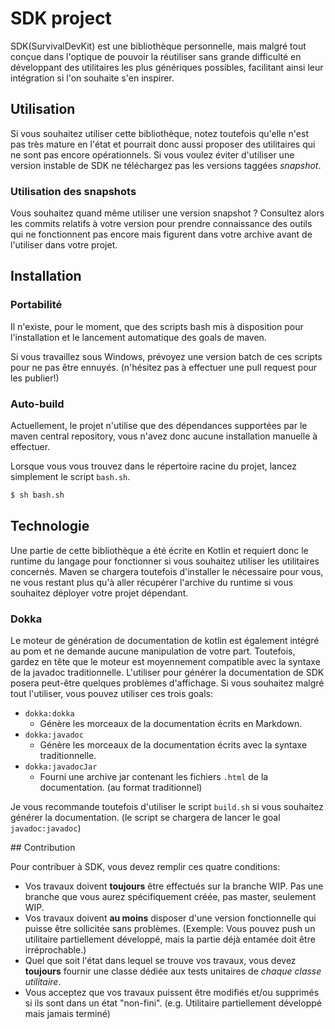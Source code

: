 # SDK project

SDK(SurvivalDevKit) est une bibliothèque personnelle, mais malgré 
tout conçue dans l'optique de pouvoir la réutiliser sans grande difficulté 
en développant des utilitaires les plus génériques possibles, facilitant ainsi 
leur intégration si l'on souhaite s'en inspirer.

## Utilisation

Si vous souhaitez utiliser cette bibliothèque, notez toutefois qu'elle 
n'est pas très mature en l'état et pourrait donc aussi proposer des utilitaires 
qui ne sont pas encore opérationnels. 
Si vous voulez éviter d'utiliser une version instable de SDK 
ne téléchargez pas les versions taggées *snapshot*.

### Utilisation des snapshots

Vous souhaitez quand même utiliser une version snapshot ? 
Consultez alors les commits relatifs à votre version pour 
prendre connaissance des outils qui ne fonctionnent pas encore mais figurent 
dans votre archive avant de l'utiliser dans votre projet.

## Installation

### Portabilité

Il n'existe, pour le moment, que des scripts bash mis à disposition 
pour l'installation et le lancement automatique des goals de maven.

Si vous travaillez sous Windows, prévoyez une version batch de ces scripts 
pour ne pas être ennuyés. (n'hésitez pas à effectuer une pull request pour 
les publier!)

### Auto-build

Actuellement, le projet n'utilise que des dépendances supportées par 
le maven central repository, vous n'avez donc aucune installation manuelle 
à effectuer.

Lorsque vous vous trouvez dans le répertoire racine du projet, 
lancez simplement le script `bash.sh`.

```bash
$ sh bash.sh
```

## Technologie

Une partie de cette bibliothèque a été écrite en Kotlin et requiert 
donc le runtime du langage pour fonctionner si vous souhaitez utiliser 
les utilitaires concernés. 
Maven se chargera toutefois d'installer le nécessaire pour vous, ne vous restant 
plus qu'à aller récupérer l'archive du runtime si vous souhaitez déployer 
votre projet dépendant.

### Dokka

Le moteur de génération de documentation de kotlin est également intégré 
au pom et ne demande aucune manipulation de votre part. 
Toutefois, gardez en tête que le moteur est moyennement compatible avec la 
syntaxe de la javadoc traditionnelle. L'utiliser pour générer 
la documentation de SDK posera peut-être quelques problèmes d'affichage. 
Si vous souhaitez malgré tout l'utiliser, vous pouvez utiliser ces trois goals:

- `dokka:dokka`
  - Génère les morceaux de la documentation écrits en Markdown.
- `dokka:javadoc`
  - Génère les morceaux de la documentation écrits avec la syntaxe traditionnelle.
- `dokka:javadocJar`
  - Fourni une archive jar contenant les fichiers `.html` de la documentation. (au format traditionnel)
  
Je vous recommande toutefois d'utiliser le script `build.sh` si vous 
souhaitez générer la documentation. (le script se chargera de lancer 
le goal `javadoc:javadoc`)

## Contribution

Pour contribuer à SDK, vous devez remplir ces quatre conditions:

- Vos travaux doivent **toujours** être effectués sur la branche 
WIP. Pas une branche que vous aurez spécifiquement créée, pas master, 
seulement WIP.
- Vos travaux doivent **au moins** disposer d'une version fonctionnelle 
qui puisse être sollicitée sans problèmes. (Exemple: Vous pouvez 
push un utilitaire partiellement développé, mais la partie déjà entamée 
doit être irréprochable.)
- Quel que soit l'état dans lequel se trouve vos travaux, vous devez 
**toujours** fournir une classe dédiée aux tests unitaires de *chaque classe utilitaire*.
- Vous acceptez que vos travaux puissent être modifiés et/ou supprimés 
si ils sont dans un état "non-fini". (e.g. Utilitaire partiellement développé 
mais jamais terminé)